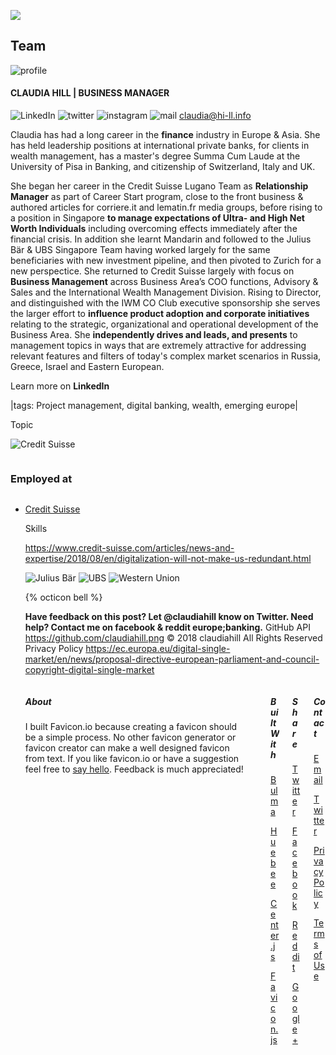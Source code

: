 ![](https://lh5.googleusercontent.com/DzlelJaIl1U-qqxZQawP1qKkyALsNMmnrptWpDYBqRQBeJxR0fQzql5aK_0=w2400)
## Team
![profile](https://lh6.googleusercontent.com/Sgnp1O_TtQZBTkORCtzgIiSH2lAnvTowgMerMSx0J5hZPZDe_cqcxaMhte8=w2400)
#### CLAUDIA HILL | BUSINESS MANAGER 
![LinkedIn](https://lh5.googleusercontent.com/-bTfap3my7W4NXJgh20bQin-Q3W1PGUS-xuw5B3PuuRjoG5Ov8khzqiSfvs=w50)
![twitter](https://lh5.googleusercontent.com/a22yI-6dVlUoNbGd1_PYNa9lvKpaYWYD_AxYHaE5W7Ry1nnXi4L9ldV6qk8=w50)
![instagram](https://lh5.googleusercontent.com/n777S_0bN5E_hMmetDXC2vgMCEe1Y-fE0-xmmxUIr2noRm_YjkHLwjYWv-I=w50) 
![mail](https://lh6.googleusercontent.com/Qhi7XFcsQ_j4x8V_HaOdsyESNTDSYk5QaAxXGB4tzHGkV8hjBnW5ik63miQ=w50)
<i class="left bowtie-icon bowtie-mail-message"></i>
<span class="right" id="email-address">claudia@hi-ll.info</span>

Claudia has had a long career in the **finance** industry in Europe & Asia. She has held leadership positions at international private banks, for clients in wealth management, has a master's degree Summa Cum Laude at the University of Pisa in Banking, and citizenship of 
Switzerland, Italy and UK.

She began her career in the Credit Suisse Lugano Team as **Relationship Manager** as part of Career Start program, close to the front business & authored articles for corriere.it and lematin.fr media groups, before rising to a position in Singapore **to manage expectations of Ultra- and High Net Worth Individuals** including overcoming effects immediately after the financial crisis. In addition she learnt Mandarin and followed to the Julius Bär & UBS Singapore Team having worked largely for the same beneficiaries with new investment pipeline, and then pivoted to Zurich for a new perspectice. She returned to Credit Suisse largely with focus on **Business Management** across Business Area’s COO functions, Advisory & Sales and the International Wealth Management Division. Rising to Director, and distinguished with the IWM CO Club executive sponsorship she serves the larger effort to **influence product adoption and corporate initiatives** relating to the strategic, organizational and operational development of the Business Area. She **independently drives and leads, and presents** to management topics in ways that are extremely attractive for addressing relevant features and filters of today's complex market scenarios in Russia, Greece, Israel and Eastern European.

Learn more on  **LinkedIn**

|tags: Project management, digital banking, wealth, emerging europe|

Topic

![Credit Suisse](https://media.licdn.com/dms/image/C4D0BAQHeKEVElO-A3Q/company-logo_400_400/0?e=1544659200&v=beta&t=0miG5O3W0_PkCoX4oBCqkUED-uR_9NhWlqOwr50NrG8=w40)
<div class="row">
	<div class="large-12 columns">
		<h3>Employed at</h3>
	</div>
	<div class="large-6 columns">
	<ul class="accordion" data-accordion data-allow-all-closed="true">
		<li class="accordion-item" data-accordion-item>
			<a href="#" class="accordion-title">Credit Suisse</a>
			<div class="accordion-content" data-tab-content>
      <p>Skills</p>
			</div>
    </li>

https://www.credit-suisse.com/articles/news-and-expertise/2018/08/en/digitalization-will-not-make-us-redundant.html

![Julius Bär](https://media.licdn.com/dms/image/C4E0BAQGTAN4g-27J2w/company-logo_400_400/0?e=1544659200&v=beta&t=WvV3uuYqJXSZosC8kx6tc0bAjJ4DCtUWdhNoElFXJNc=w40)
![UBS](https://media.licdn.com/dms/image/C4D0BAQE2myS7fLS2Tw/company-logo_400_400/0?e=1544659200&v=beta&t=Xu9y0YFNkwGe6ixi5pYNEL2_Nz-wck46uttjJ3gSbhM=w2400)
![Western Union](https://media.licdn.com/dms/image/C4E0BAQGq3mdM2j4Omw/company-logo_400_400/0?e=1544659200&v=beta&t=Udki1u3uU2TQwkBbo_wMQ9xjtrVvg1f7WtZvPqm50DQ=w40)

<!-- svg jekyll helper -->
{% octicon bell %}

**Have feedback on this post? Let @claudiahill know on Twitter.
Need help? Contact me on facebook & reddit europe;banking.**
GitHub API
https://github.com/claudiahill.png 
© 2018 claudiahill  All Rights Reserved  Privacy Policy
https://ec.europa.eu/digital-single-market/en/news/proposal-directive-european-parliament-and-council-copyright-digital-single-market

<div class="columns"> <div class="column is-5"> <div class="content"> <h5 class="title is-5">About</h5> <p>I built Favicon.io because creating a favicon should be a simple process. No other favicon generator or favicon creator can make a well designed favicon from text. If you like favicon.io or have a suggestion feel free to <a href="https://twitter.com/johnsorrentino" target="_blank">say hello</a>. Feedback is much appreciated!</p> </div> </div> <div class="column is-1"></div> <div class="column is-2"> <div class="content"> <h5 class="title is-5">Built With</h5> <p> <a href="https://bulma.io/" target="_blank">Bulma</a> </p> <p> <a href="http://huebee.buzz/" target="_blank">Huebee</a> </p> <p> <a href="https://github.com/johnsorrentino/center.js" target="_blank">Center.js</a> </p> <p> <a href="https://github.com/johnsorrentino/favicon.js" target="_blank">Favicon.js</a> </p> </div> </div> <div class="column is-2"> <div class="content"> <h5 class="title is-5">Share</h5> <p><a href="https://twitter.com/intent/tweet?text=Favicon.io: design, generate, and download a minimal favicon for your website&amp;url=https://favicon.io&amp;via=johnsorrentino" target="_blank"> <span class="icon"><i class="fa fa-twitter"></i></span> <span>Twitter</span> </a></p> <p><a href="https://www.facebook.com/sharer/sharer.php?u=https://favicon.io" target="_blank"> <span class="icon"><i class="fa fa-facebook"></i></span> <span>Facebook</span> </a></p> <p><a href="//www.reddit.com/submit?url=https://favicon.io" target="_blank"> <span class="icon"><i class="fa fa-reddit"></i></span> <span>Reddit</span> </a></p> <p><a href="http://plus.google.com/share?url=https://favicon.io" target="_blank"> <span class="icon"><i class="fa fa-google"></i></span> <span>Google+</span> </a></p> </div> </div> <div class="column is-2"> <div class="content"> <h5 class="title is-5">Contact</h5> <p> <a href="mailto:admin@favicon.io">Email</a> </p> <p> <a href="https://twitter.com/johnsorrentino" target="_blank">Twitter</a> </p> <p> <a href="/privacy-policy">Privacy Policy</a> </p> <p> <a href="/terms-of-use">Terms of Use</a> </p> </div> </div> </div>

